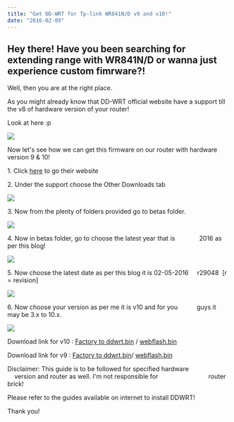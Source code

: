 ```yaml
---
title: "Get DD-WRT for Tp-link WR841N/D v9 and v10!"
date: "2016-02-09"
---
```


##   

## Hey there! Have you been searching for extending range with WR841N/D or wanna just experience custom fimrware?!

Well, then you are at the right place.

  

As you might already know that DD-WRT official website have a support till the v8 of hardware version of your router!

  

Look at here :p

  

[![](/posts/2016/02/images/Untitled.jpg)](https://3.bp.blogspot.com/-E9oWIubu1vY/Vroa68t4pvI/AAAAAAAABIY/1AY3XY0Q3iU/s1600/Untitled.jpg)

  

Now let's see how we can get this firmware on our router with hardware version 9 & 10!

  

1\. Click [here](http://j.gs/9435389/ddwrtsupport) to go their website

2\. Under the support choose the Other Downloads tab

  

[![](/posts/2016/02/images/router.jpg)](https://1.bp.blogspot.com/-N3YnJGX1paE/Vrob-GbVGoI/AAAAAAAABIg/g5GO-ueEdTA/s1600/router.jpg)

3\. Now from the plenty of folders provided go to betas folder.

  

[![](/posts/2016/02/images/router2.jpg)](https://1.bp.blogspot.com/-_QNBByJcCVs/VrockbnPYAI/AAAAAAAABIk/kwWFQDLFxxY/s1600/router2.jpg)

  

4\. Now in betas folder, go to choose the latest year that is              2016 as per this blog!

[![](/posts/2016/02/images/router3.jpg)](https://4.bp.blogspot.com/-5IfXhbvNKbg/VrodLhMVkOI/AAAAAAAABIs/vZGhJ9iCPh4/s1600/router3.jpg)

  

5\. Now choose the latest date as per this blog it is 02-05-2016     r29048  \[r = revision\]

  

[![](/posts/2016/02/images/router4.jpg)](https://3.bp.blogspot.com/-n03w7eqvBK4/Vrodu6R5Z4I/AAAAAAAABIw/mFI5_BepURw/s1600/router4.jpg)

  
6\. Now choose your version as per me it is v10 and for you           guys it may be 3.x to 10.x.  
  
  

[![](/posts/2016/02/images/router5.jpg)](https://3.bp.blogspot.com/-XKJBr24nLDU/VroeLBeqTYI/AAAAAAAABI4/auJy95TC0RI/s1600/router5.jpg)  

  

  

  

  

  

  

  

  

  

  

  

  

  

  

  

  

  

Download link for v10 : [Factory to ddwrt.bin](http://j.gs/9435389/v10) / [webflash.bin](http://j.gs/9435389/v10webflash)

Download link for v9 : [Factory to ddwrt.bin](http://j.gs/9435389/v9facttoddwrt)/ [webflash.bin](http://j.gs/9435389/v9webflash)

  

  

Disclaimer: This guide is to be followed for specified hardware                           version and router as well. I'm not responsible for                             router brick!

  

  

Please refer to the guides available on internet to install DDWRT!

Thank you!
